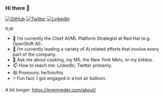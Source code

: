 ### Hi there 👋

[![GitHub](https://img.shields.io/badge/GitHub-%40jeremyeder-239a3b.svg)](https://github.com/jeremyeder)
[![Twitter](https://img.shields.io/badge/Twitter-%40jeremyeder-58a1f2.svg)](https://twitter.com/jeremyeder)
[![LinkedIn](https://img.shields.io/badge/Linked-in-0c66c3.svg)](https://www.linkedin.com/in/jeremyeder/)

tl;dr
- 🔭 I’m currently the Chief AI/ML Platform Strategist at Red Hat (e.g. OpenShift AI).
- 🌱 I’m currently leading a variety of AI related efforts that involve every part of the company.
- 💬 Ask me about cooking, my M5, the New York Mets, or my kiddos.
- 📫 How to reach me: LinkedIn, Twitter primarily.
- 😄 Pronouns: he/him/his
- ⚡ Fun fact: I got engaged in a hot air balloon.

A bit longer:
https://jeremyeder.com/about/
